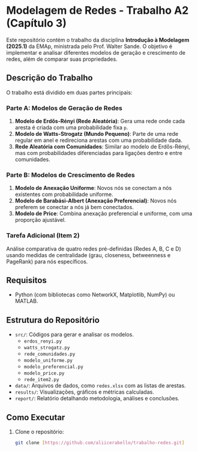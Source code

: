 # Modelagem de Redes - Trabalho A2 (Capítulo 3)

Este repositório contém o trabalho da disciplina **Introdução à Modelagem (2025.1)** da EMAp, ministrada pelo Prof. Walter Sande. O objetivo é implementar e analisar diferentes modelos de geração e crescimento de redes, além de comparar suas propriedades.

## Descrição do Trabalho

O trabalho está dividido em duas partes principais:

### Parte A: Modelos de Geração de Redes
1. **Modelo de Erdős-Rényi (Rede Aleatória)**: Gera uma rede onde cada aresta é criada com uma probabilidade fixa `p`.
2. **Modelo de Watts-Strogatz (Mundo Pequeno)**: Parte de uma rede regular em anel e redireciona arestas com uma probabilidade dada.
3. **Rede Aleatória com Comunidades**: Similar ao modelo de Erdős-Rényi, mas com probabilidades diferenciadas para ligações dentro e entre comunidades.

### Parte B: Modelos de Crescimento de Redes
1. **Modelo de Anexação Uniforme**: Novos nós se conectam a nós existentes com probabilidade uniforme.
2. **Modelo de Barabási-Albert (Anexação Preferencial)**: Novos nós preferem se conectar a nós já bem conectados.
3. **Modelo de Price**: Combina anexação preferencial e uniforme, com uma proporção ajustável.

### Tarefa Adicional (Item 2)
Análise comparativa de quatro redes pré-definidas (Redes A, B, C e D) usando medidas de centralidade (grau, closeness, betweenness e PageRank) para nós específicos.

## Requisitos
- Python (com bibliotecas como NetworkX, Matplotlib, NumPy) ou MATLAB.

## Estrutura do Repositório
- `src/`: Códigos para gerar e analisar os modelos.
  - `erdos_renyi.py`
  - `watts_strogatz.py`
  - `rede_comunidades.py`
  - `modelo_uniforme.py`
  - `modelo_preferencial.py`
  - `modelo_price.py`
  - `rede_item2.py`
- `data/`: Arquivos de dados, como `redes.xlsx` com as listas de arestas.
- `results/`: Visualizações, gráficos e métricas calculadas.
- `report/`: Relatório detalhando metodologia, análises e conclusões.
## Como Executar
1. Clone o repositório:
   ```bash
   git clone [https://github.com/aliicerabello/trabalho-redes.git]
